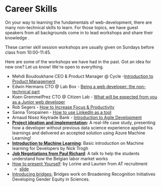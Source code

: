 # Career Skills

On your way to learning the fundamentals of web-development, there are many non-technical skills to learn. For those topics, we have guest speakers from all backgrounds come in to lead workshops and share their knowledge .

These carrier skill session workshops are usually given on Sundays before class from 10:00-11:45.

Here are some of the workshops we have had in the past. Got an idea for new one? Let us know! We're open to everything.

* Mehdi Boudoukhane CEO & Product Manager @ Cycle -[Introduction to Product Management](https://app.ludus.one/8bf64bb6-8f28-4895-825d-473e128a86fc#1)
* Edwin Hermans CTO @ Lab Box - [Being a web developer: the non-technical part](HYF%20-%20Being%20a%20developer\_%20the%20non-technical%20part.pdf)
* Koen GremmelPrez CTO @ Citizen Lab - [What will be expected from you as a Junior web developer](https://docs.google.com/presentation/d/1mUWeyNE4s1cJowZSHOZBEYRqTPEoRBvdOV9BoTtSTuA/edit#slide=id.p)
* Rob Segers - [How to Increase Focus & Productivity](https://github.com/HackYourFutureBelgium/hack-the-talks/blob/master/How\_to\_increase\_focus%26productivity.pdf)
* Sanna Toropainen - [How to use LinkedIn as a tool](https://github.com/HackYourFutureBelgium/hack-the-talks/blob/master/How%20to%20use%20LinkedIn.pdf)
* Arnaud Nisez Keytrade Bank - [Introduction to Agile Development](https://vimeo.com/493035855/b4e2d05fa4)
* [**Project ideation and implementation**](https://vimeo.com/517766065)**:** A real-life case study, presenting how a developer without previous data science experience applied his learnings and delivered an accepted solution using Azure Machine Learning!
* [**Introduction to Machine Learning**](https://vimeo.com/480919240): Basic introduction on Machine learning for Developers by Nick Trogh
* [**Job Negotiations from Paul Richard**](https://vimeo.com/485055014): A talk to help the students understand how the Belgian labor market works
* [How to present Yourself](https://youtu.be/4mMVbKaOHTI): by Lorine and Laurien from AT recruitment
  * [slide ](../assets/How%20to%20present%20yourself.pdf)
* [Introducing bridges:](https://www.youtube.com/watch?v=AIaVH\_vDVxQ) Bridges work on Broadening Recognition Initiatives Developing Gender Equity in Sciences.&#x20;
